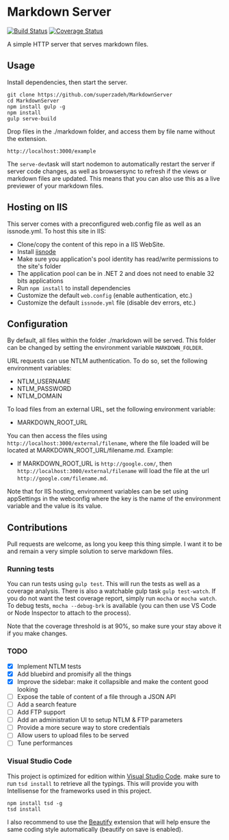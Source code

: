 # Markdown Server
[![Build Status](https://travis-ci.org/superzadeh/MarkdownServer.svg?branch=master)](https://travis-ci.org/superzadeh/MarkdownServer)
[![Coverage Status](https://coveralls.io/repos/github/superzadeh/MarkdownServer/badge.svg?branch=master)](https://coveralls.io/github/superzadeh/MarkdownServer?branch=master)

A simple HTTP server that serves markdown files.

## Usage
Install dependencies, then start the server.
```
git clone https://github.com/superzadeh/MarkdownServer 
cd MarkdownServer
npm install gulp -g
npm install
gulp serve-build
```
Drop files in the ./markdown folder, and access them by file name without the extension. 
```
http://localhost:3000/example
```

The `serve-dev`task will start nodemon to automatically restart the server if server code changes, as well as browsersync to refresh if the views or markdown files are updated.
This means that you can also use this as a live previewer of your markdown files.

## Hosting on IIS
 
This server comes with a preconfigured web.config file as well as an issnode.yml. 
To host this site in IIS:
 * Clone/copy the content of this repo in a IIS WebSite.
 * Install [iisnode](https://github.com/tjanczuk/iisnode)
 * Make sure you application's pool identity has read/write permissions to the site's folder
 * The application pool can be in .NET 2 and does not need to enable 32 bits applications
 * Run `npm install` to install dependencies
 * Customize the default `web.config` (enable authentication, etc.)
 * Customize the default `issnode.yml` file (disable dev errors, etc.)

## Configuration

By default, all files within the folder ./markdown will be served. This folder can be changed by 
setting the environment variable `MARKDOWN_FOLDER`.

URL requests can use NTLM authentication. To do so, set the following environment variables:
  - NTLM_USERNAME
  - NTLM_PASSWORD
  - NTLM_DOMAIN
  
To load files from an external URL, set the following environment variable:
  - MARKDOWN_ROOT_URL

You can then access the files using `http://localhost:3000/external/filename`, where the file loaded
will be located at MARKDOWN_ROOT_URL/filename.md. Example:
  - If MARKDOWN_ROOT_URL is `http://google.com/`, then `http://localhost:3000/external/filename` will load the 
  file at the url `http://google.com/filename.md`.
  
Note that for IIS hosting, environment variables can be set using appSettings in the webconfig where the key is
the name of the environment variable and the value is its value.

## Contributions
Pull requests are welcome, as long you keep this thing simple. I want it to be and remain a very 
simple solution to serve markdown files.

### Running tests
You can run tests using `gulp test`. This will run the tests as well as a coverage analysis. There is also a watchable gulp task `gulp test-watch`. If you do not want the test coverage report, simply run `mocha` or `mocha watch`. To debug tests, `mocha --debug-brk` is available (you can then use VS Code or Node Inspector to attach to the process).

Note that the coverage threshold is at 90%, so make sure your stay above it if you make changes.

### TODO
- [X] Implement NTLM tests
- [X] Add bluebird and promisify all the things
- [X] Improve the sidebar: make it collapsible and make the content good looking
- [ ] Expose the table of content of a file through a JSON API
- [ ] Add a search feature
- [ ] Add FTP support
- [ ] Add an administration UI to setup NTLM & FTP parameters
- [ ] Provide a more secure way to store credentials
- [ ] Allow users to upload files to be served
- [ ] Tune performances

### Visual Studio Code
This project is optimized for edition within [Visual Studio Code](https://code.visualstudio.com/).
make sure to run `tsd install` to retrieve all the typings. This will provide you with
Intellisense for the frameworks used in this project.

```
npm install tsd -g
tsd install
```

I also recommend to use the [Beautify](https://marketplace.visualstudio.com/items?itemName=HookyQR.beautify) 
extension that will help ensure the same coding style automatically (beautify on save is enabled). 
